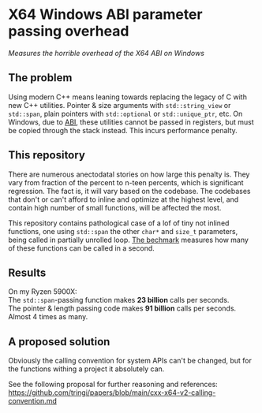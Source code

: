 # X64 Windows ABI parameter passing overhead
*Measures the horrible overhead of the X64 ABI on Windows*

## The problem

Using modern C++ means leaning towards replacing the legacy of C with new C++ utilities.
Pointer & size arguments with `std::string_view` or `std::span`, plain pointers with `std::optional` or `std::unique_ptr`, etc.
On Windows, due to [ABI](https://learn.microsoft.com/en-us/cpp/build/x64-calling-convention?view=msvc-170),
these utilities cannot be passed in registers, but must be copied through the stack instead.
This incurs performance penalty.

## This repository

There are numerous anectodatal stories on how large this penalty is.
They vary from fraction of the percent to n-teen percents, which is significant regression.
The fact is, it will vary based on the codebase.
The codebases that don't or can't afford to inline and optimize at the highest level,
and contain high number of small functions, will be affected the most.

This repository contains pathological case of a lof of tiny not inlined functions,
one using `std::span` the other `char*` and `size_t` parameters, being called in partially unrolled loop.
[The bechmark](https://github.com/tringi/win64_abi_call_overhead_benchmark/blob/master/win64_abi_call_overhead_benchmark.cpp)
measures how many of these functions can be called in a second.

## Results

On my Ryzen 5900X:  
The `std::span`-passing function makes **23 billion** calls per seconds.  
The pointer & length passing code makes **91 billion** calls per seconds.  
Almost 4 times as many.

## A proposed solution

Obviously the calling convention for system APIs can't be changed,
but for the functions withing a project it absolutely can.

See the following proposal for further reasoning and references:  
https://github.com/tringi/papers/blob/main/cxx-x64-v2-calling-convention.md
